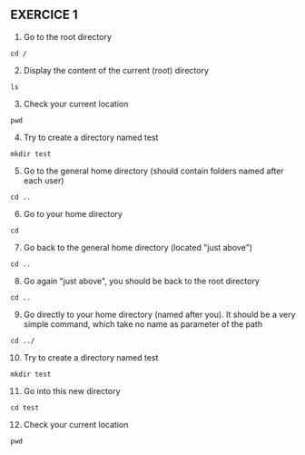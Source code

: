 ## EXERCICE 1

1. Go to the root directory
```
cd /
```
2. Display the content of the current (root) directory
```
ls
```
3. Check your current location
```
pwd
```
4. Try to create a directory named test
```
mkdir test
```
5. Go to the general home directory (should contain folders named after
each user)
```
cd ..
```
6. Go to your home directory
```
cd 
```
7. Go back to the general home directory (located "just above")
```
cd ..
```
8. Go again "just above", you should be back to the root directory
```
cd ..
```
9. Go directly to your home directory (named after you). It should be a
very simple command, which take no name as parameter of the path
```
cd ../
```
10. Try to create a directory named test
```
mkdir test
```
11. Go into this new directory
```
cd test
```
12. Check your current location
```
pwd
```
